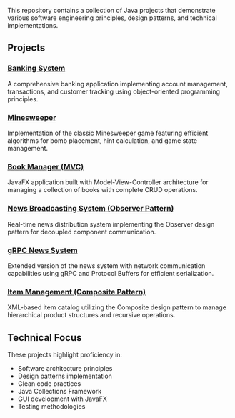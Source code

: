 
This repository contains a collection of Java projects that demonstrate various software engineering principles, design patterns, and technical implementations.

## Projects

### [Banking System](./oop-banking-application)
A comprehensive banking application implementing account management, transactions, and customer tracking using object-oriented programming principles.

### [Minesweeper](./minesweeper-java-implementation)
Implementation of the classic Minesweeper game featuring efficient algorithms for bomb placement, hint calculation, and game state management.

### [Book Manager (MVC)](./MVC%20Book%20Manager)
JavaFX application built with Model-View-Controller architecture for managing a collection of books with complete CRUD operations.

### [News Broadcasting System (Observer Pattern)](./news-broadcasting%20with%20Observer%20Design%20Pattern)
Real-time news distribution system implementing the Observer design pattern for decoupled component communication.

### [gRPC News System](./gRPC%20News%20Broadcasting%20System)
Extended version of the news system with network communication capabilities using gRPC and Protocol Buffers for efficient serialization.

### [Item Management (Composite Pattern)](./Composite%20Pattern%20Item%20Management%20System)
XML-based item catalog utilizing the Composite design pattern to manage hierarchical product structures and recursive operations.

## Technical Focus

These projects highlight proficiency in:
- Software architecture principles
- Design patterns implementation
- Clean code practices
- Java Collections Framework
- GUI development with JavaFX
- Testing methodologies
